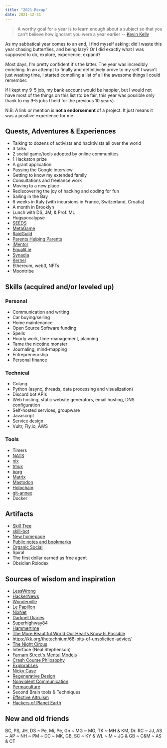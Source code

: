 ```yaml
---
title: "2021 Recap"
date: 2021-12-31
---
```


> A worthy goal for a year is to learn enough about a subject so that you can’t believe how ignorant you were a year earlier -- [Kevin Kelly](https://kk.org/thetechnium/68-bits-of-unsolicited-advice/)

As my sabbatical year comes to an end, I find myself asking: did i waste this year chasing butterflies, and being lazy? Or I did exactly what I was supposed to do, explore, experience, expand?

Most days, I'm pretty confident it's the latter. The year was incredibly enriching.
In an attempt to finally and definitively prove to my self I wasn't just wasting time, I started compiling a list of all the awesome things I could remember.

If I kept my 9-5 job, my bank account would be happier, but I would not have most of the things on this list (to be fair, this year was possible only thank to my 9-5 jobs I held for the previous 10 years).

N.B. A link or mention is **not a endorsement** of a project. It just means it was a positive experience for me.

## Quests, Adventures & Experiences

 * Talking to dozens of activists and hacktivists all over the world
 * 3 talks
 * 2 social game/tools adopted by online communities
 * 1 Hackaton prize
 * A grant application
 * Passing the Google interview
 * Getting to know my extended family
 * Consultations and freelance work
 * Moving to a new place
 * Rediscovering the joy of hacking and coding for fun
 * Sailing in the Bay
 * 6 weeks in Italy (with incursions in France, Switzerland, Croatia)
 * A month in Brooklyn
 * Lunch with DS, JM, & Prof. ML
 * Hugspocalypse
 * [SEEDS](https://joinseeds.com/)
 * [MetaGame](https://metagame.wtf/)
 * [RaidGuild](https://raidguild.org/)
 * [Parents Helping Parents](https://www.php.com/)
 * [iMentor](https://imentor.org/)
 * [Equalit.ie](https://equalit.ie/)
 * [Synadia](https://synadia.com/)
 * [Kernel](https://kernel.community/)
 * Ethereum, web3, NFTs
 * Moontribe

## Skills (acquired and/or leveled up)

### Personal
* Communication and writing
* Car buying/selling
* Home maintenance
* Open Source Software funding
* Spells
* Hourly work, time-management, planning
* Tame the nicotine monster
* Journaling, mind-mapping
* Entrepreneurship
* Personal finance

### Technical
* Golang
* Python (async, threads, data processing and visualization)
* Discord bot APIs
* Web hosting, static website generators, email hosting, DNS configuration
* Self-hosted services, groupware
* Javascript
* Service design
* Vultr, Fly.io, AWS

### Tools
* Timers
* [NATS](https://nats.io/)
* [nix](https://nixos.org/)
* [tmux](https://en.wikipedia.org/wiki/Tmux)
* [borg](https://borgbackup.readthedocs.io/)
* [Matrix](https://matrix.org/)
* [Mastodon](https://joinmastodon.org/)
* [Holochain](https://www.holochain.org/)
* [git-annex](https://git-annex.branchable.com/)
* Docker

## Artifacts
* [Skill Tree](https://www.mpri.me/skills)
* [skill-bot](https://github.com/MetaFam/skill-bot)
* [New homepage](https://www.mpri.me/)
* [Public notes and bookmarks](https://notes.mpri.me/)
* [Organic Social](https://www.organic-social.net/)
* Spiral
* The first dollar earned as free agent
* Obsidian Rolodex

## Sources of wisdom and inspiration
* [LessWrong](https://www.lesswrong.com/)
* [HackerNews](https://news.ycombinator.com/)
* [Wonderville](https://www.atlasobscura.com/places/wonderville)
* [Le Papillon](https://open.spotify.com/user/1167593507)
* [NixNet](https://nixnet.services)
* [Darknet Diaries](https://darknetdiaries.com/)
* [Superhighway84](https://xn--gckvb8fzb.com/superhighway84/)
* [Hammertime](https://www.lesswrong.com/s/qRxTKm7DAftSuTGvj)
* [The More Beautiful World Our Hearts Know Is Possible](https://charleseisenstein.org/books/the-more-beautiful-world-our-hearts-know-is-possible/)
* https://kk.org/thetechnium/68-bits-of-unsolicited-advice/
* [The Night Circus](https://en.wikipedia.org/wiki/The_Night_Circus)
* Interface (Neal Stephenson)
* [Farnam Street's Mental Models](https://fs.blog/tgmm/)
* [Crash Course Philosophy](https://thecrashcourse.com/topic/philosophy)
* [Explorabl.es](https://explorabl.es/)
* [Nicky Case](https://ncase.me/)
* [Regenerative Design](https://en.wikipedia.org/wiki/Regenerative_design)
* [Nonviolent Communication](https://en.wikipedia.org/wiki/Nonviolent_Communication)
* [Permaculture](https://en.wikipedia.org/wiki/Permaculture)
* Second Brain tools & Techniques
* [Effective Altruism](https://en.wikipedia.org/wiki/Effective_altruism)
* [Hackers of Planet Earth](https://www.hope.net/)


## New and old friends
BC, PS, JH, DS ~
Pe, Mi, Pe, Gn ~
MG ~
MG, TK ~
MH & KM, Dr. RC ~
JJ, AS ~
AP ~
NH ~
PM ~
DC ~
MK, GB, SC ~
KY & WL ~
M ~
JG & GB ~
C&M ~
AS & CT
